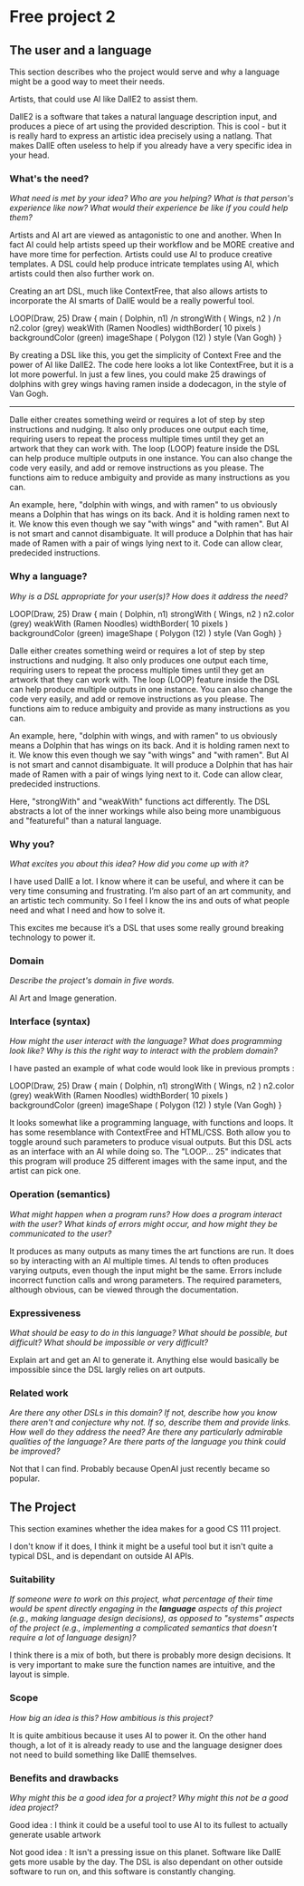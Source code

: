 # Free project 2

## The user and a language

This section describes who the project would serve and why a language might be a
good way to meet their needs.

Artists, that could use AI like DallE2 to assist them. 

DallE2 is a software that takes a natural language description input, and produces a piece of art using the provided description. This is cool - but it is really hard to express an artistic idea precisely using a natlang. That makes DallE often useless to help if you already have a very specific idea in your head. 

### What's the need?

_What need is met by your idea? Who are you helping? What is that person's
experience like now? What would their experience be like if you could help
them?_

Artists and AI art are viewed as antagonistic to one and another. When In fact AI could help artists speed up their workflow and be MORE creative and have more time for perfection. Artists could use AI to produce creative templates. A DSL could help produce intricate templates using AI, which artists could then also further work on.

Creating an art DSL, much like ContextFree, that also allows artists to incorporate the AI smarts of DallE would be a really powerful tool. 

LOOP(Draw, 25)
Draw { 
  main ( Dolphin, n1) /n
  strongWith ( Wings, n2 )  /n
  n2.color (grey)
  weakWith (Ramen Noodles)
  widthBorder( 10 pixels ) 
  backgroundColor (green) 
  imageShape ( Polygon (12) )
  style (Van Gogh)
}


By creating a DSL like this, you get the simplicity of Context Free and the power of AI like DallE2. The code here looks a lot like ContextFree, but it is a lot more powerful. In just a few lines, you could make 25 drawings of dolphins with grey wings having ramen inside a dodecagon, in the style of Van Gogh. 

------

Dalle either creates something weird or requires a lot of step by step instructions and nudging. It also only produces one output each time, requiring users to repeat the process multiple times until they get an artwork that they can work with. The loop (LOOP) feature inside the DSL can help produce multiple outputs in one instance. You can also change the code very easily, and add or remove instructions as you please. The functions aim to reduce ambiguity and provide as many instructions as you can. 

An example, here, "dolphin with wings, and with ramen" to us obviously means a Dolphin that has wings on its back. And it is holding ramen next to it. We know this even though we say "with wings" and "with ramen". But AI is not smart and cannot disambiguate. It will produce a Dolphin that has hair made of Ramen with a pair of wings lying next to it. Code can allow clear, predecided instructions.  

### Why a language?

_Why is a DSL appropriate for your user(s)? How does it address the need?_

LOOP(Draw, 25)
Draw { 
  main ( Dolphin, n1)
  strongWith ( Wings, n2 )
  n2.color (grey)
  weakWith (Ramen Noodles)
  widthBorder( 10 pixels ) 
  backgroundColor (green) 
  imageShape ( Polygon (12) )
  style (Van Gogh)
}

Dalle either creates something weird or requires a lot of step by step instructions and nudging. It also only produces one output each time, requiring users to repeat the process multiple times until they get an artwork that they can work with. The loop (LOOP) feature inside the DSL can help produce multiple outputs in one instance. You can also change the code very easily, and add or remove instructions as you please. The functions aim to reduce ambiguity and provide as many instructions as you can. 

An example, here, "dolphin with wings, and with ramen" to us obviously means a Dolphin that has wings on its back. And it is holding ramen next to it. We know this even though we say "with wings" and "with ramen". But AI is not smart and cannot disambiguate. It will produce a Dolphin that has hair made of Ramen with a pair of wings lying next to it. Code can allow clear, predecided instructions.

Here, "strongWith" and "weakWith" functions act differently. The DSL abstracts a lot of the inner workings while also being more unambiguous and "featureful" than a natural language.


### Why you?

_What excites you about this idea? How did you come up with it?_

I have used DallE a lot. I know where it can be useful, and where it can be very time consuming and frustrating. I’m also part of an art community, and an artistic tech community. So I feel I know the ins and outs of what people need and what I need and how to solve it. 

This excites me because it’s a DSL that uses some really ground breaking technology to power it.  

### Domain

_Describe the project's domain in five words._

AI Art and Image generation.

### Interface (syntax)

_How might the user interact with the language? What does programming look
like? Why is this the right way to interact with the problem domain?_

I have pasted an example of what code would look like in previous prompts : 

LOOP(Draw, 25)
Draw { 
  main ( Dolphin, n1)
  strongWith ( Wings, n2 )
  n2.color (grey)
  weakWith (Ramen Noodles)
  widthBorder( 10 pixels ) 
  backgroundColor (green) 
  imageShape ( Polygon (12) )
  style (Van Gogh)
}

It looks somewhat like a programming language, with functions and loops. It has some resemblance with ContextFree and HTML/CSS. Both allow you to toggle around such parameters to produce visual outputs. But this DSL acts as an interface with an AI while doing so. The "LOOP... 25" indicates that this program will produce 25 different images with the same input, and the artist can pick one.  

### Operation (semantics)

_What might happen when a program runs? How does a program interact with the
user? What kinds of errors might occur, and how might they be communicated to
the user?_

It produces as many outputs as many times the art functions are run. It does so by interacting with an AI multiple times. AI tends to often produces varying outputs, even though the input might be the same. Errors include incorrect function calls and wrong parameters. The required parameters, although obvious, can be viewed through the documentation.

### Expressiveness

_What should be easy to do in this language? What should be possible, but
difficult? What should be impossible or very difficult?_

Explain art and get an AI to generate it. Anything else would basically be impossible since the DSL largly relies on art outputs. 

### Related work

_Are there any other DSLs in this domain? If not, describe how you know there
aren't and conjecture why not. If so, describe them and provide links. How well
do they address the need? Are there any particularly admirable qualities of the
language? Are there parts of the language you think could be improved?_

Not that I can find. Probably because OpenAI just recently became so popular. 

## The Project

This section examines whether the idea makes for a good CS 111 project.

I don't know if it does, I think it might be a useful tool but it isn't quite a typical DSL, and is dependant on outside AI APIs.

### Suitability

_If someone were to work on this project, what percentage of their time would be
spent directly engaging in the **language** aspects of this project (e.g.,
making language design decisions), as opposed to "systems" aspects of the
project (e.g., implementing a complicated semantics that doesn't require a lot
of language design)?_

I think there is a mix of both, but there is probably more design decisions. It is very important to make sure the function names are intuitive, and the layout is simple.

### Scope

_How big an idea is this? How ambitious is this project?_

It is quite ambitious because it uses AI to power it. On the other hand though, a lot of it is already ready to use and the language designer does not need to build something like DallE themselves. 

### Benefits and drawbacks

_Why might this be a good idea for a project? Why might this not be a good idea
project?_

Good idea : I think it could be a useful tool to use AI to its fullest to actually generate usable artwork

Not good idea : It isn't a pressing issue on this planet. Software like DallE gets more usable by the day. The DSL is also dependant on other outside software to run on, and this software is constantly changing. 
